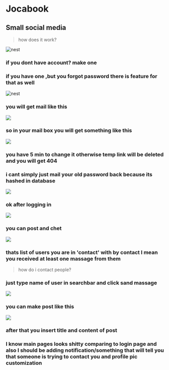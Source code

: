 # Jocabook

## Small social media

>how does it work?

![nest](https://i.ibb.co/2d8bDJs/image.png)


### if you dont have account? make one

### if you have one ,but you forgot password there is feature for that as well 

![nest](https://i.ibb.co/T2s6fk7/image.png)

### you will get mail like this 

![](https://i.ibb.co/vmLLtzK/image.png)

### so in your mail box you will get something like this 

![](https://i.ibb.co/ZcpkygN/image.png)


### you have 5 min to change it otherwise temp link will be deleted and you will get 404

### i cant simply just mail your old password back because its hashed in database

![](https://i.ibb.co/7pdJK0J/image.png)

### ok after logging in 

![](https://i.ibb.co/bvG8KLC/image.png)

### you can post and chet 

![](https://i.ibb.co/1Qjm3Wn/image.png)

### thats list of users you are in 'contact' with by contact I mean you received at least one massage from them 

>how do i contact people?

### just type name of user in searchbar and click sand massage 
![](https://i.ibb.co/FxmrrDt/image.png)



### you can make post like this 
![](https://i.ibb.co/RpJY0Lv/image.png)

### after that you insert title and content of post 

### I know main pages looks shitty comparing to login page and also I should be adding notification/something that will tell you that someone is trying to contact you and profile pic customization